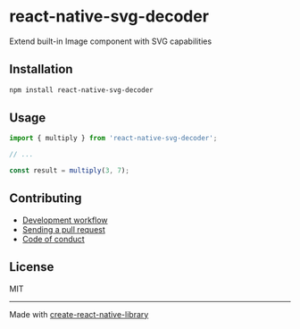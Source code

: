 # react-native-svg-decoder

Extend built-in Image component with SVG capabilities

## Installation


```sh
npm install react-native-svg-decoder
```


## Usage


```js
import { multiply } from 'react-native-svg-decoder';

// ...

const result = multiply(3, 7);
```


## Contributing

- [Development workflow](CONTRIBUTING.md#development-workflow)
- [Sending a pull request](CONTRIBUTING.md#sending-a-pull-request)
- [Code of conduct](CODE_OF_CONDUCT.md)

## License

MIT

---

Made with [create-react-native-library](https://github.com/callstack/react-native-builder-bob)
